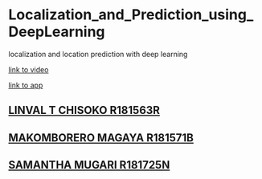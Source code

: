 # Localization_and_Prediction_using_DeepLearning
localization and location prediction with deep learning


<a href='https://drive.google.com/file/d/1Pu10ml2X_28N8RASodqJ8EuhDdJLOR_S/view?usp=sharing'/>link to video   

<a href='https://geocorrect.herokuapp.com/'/>link to app

<!-- 'https://share.streamlit.io/mkmagaya/localization_and_prediction_using_deeplearning/app.py' -->
    
 ## LINVAL T CHISOKO R181563R
 ## MAKOMBORERO MAGAYA R181571B
 ## SAMANTHA MUGARI R181725N
